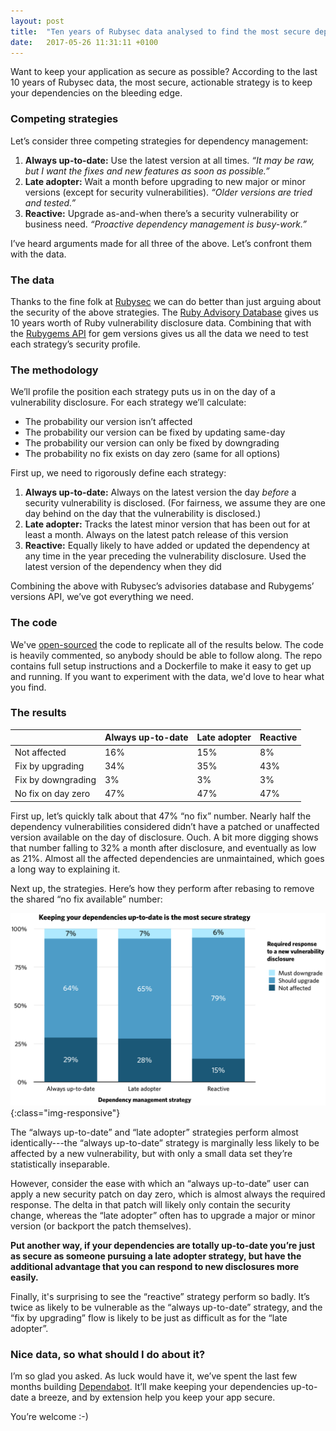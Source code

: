 ```yaml
---
layout: post
title:  "Ten years of Rubysec data analysed to find the most secure dependency strategy"
date:   2017-05-26 11:31:11 +0100
---
```


Want to keep your application as secure as possible? According to the last 10 years of Rubysec data, the most secure, actionable strategy is to keep your dependencies on the bleeding edge.


### Competing strategies

Let’s consider three competing strategies for dependency management:

1. **Always up-to-date:** Use the latest version at all times. _“It may be raw, but I want the fixes and new features as soon as possible.”_
2. **Late adopter:** Wait a month before upgrading to new major or minor versions (except for security vulnerabilities). _“Older versions are tried and tested.”_
3. **Reactive:** Upgrade as-and-when there’s a security vulnerability or business need. _“Proactive dependency management is busy-work.”_

I’ve heard arguments made for all three of the above. Let’s confront them with the data.


### The data

Thanks to the fine folk at [Rubysec][rubysec] we can do better than just arguing about the security of the above strategies. The [Ruby Advisory Database][ruby-advisory-db] gives us 10 years worth of Ruby vulnerability disclosure data. Combining that with the [Rubygems API][rubygems-api] for gem versions gives us all the data we need to test each strategy’s security profile.


### The methodology

We’ll profile the position each strategy puts us in on the day of a vulnerability disclosure. For each strategy we’ll calculate:

- The probability our version isn’t affected
- The probability our version can be fixed by updating same-day
- The probability our version can only be fixed by downgrading
- The probability no fix exists on day zero (same for all options)

First up, we need to rigorously define each strategy:

1. **Always up-to-date:** Always on the latest version the day _before_ a security vulnerability is disclosed. (For fairness, we assume they are one day behind on the day that the vulnerability is disclosed.)
2. **Late adopter:** Tracks the latest minor version that has been out for at least a month. Always on the latest patch release of this version
3. **Reactive:** Equally likely to have added or updated the dependency at any time in the year preceding the vulnerability disclosure. Used the latest version of the dependency when they did

Combining the above with Rubysec’s advisories database and Rubygems’ versions API, we’ve got everything we need.


### The code

We've [open-sourced][jupyter-notebook] the code to replicate all of the results below. The code is heavily commented, so anybody should be able to follow along. The repo contains full setup instructions and a Dockerfile to make it easy to get up and running. If you want to experiment with the data, we'd love to hear what you find.


### The results

|                    | Always up-to-date | Late adopter | Reactive |
|--------------------|-------------------|--------------|----------|
| Not affected       | 16%               | 15%          | 8%       |
| Fix by upgrading   | 34%               | 35%          | 43%      |
| Fix by downgrading | 3%                | 3%           | 3%       |
| No fix on day zero | 47%               | 47%          | 47%      |

First up, let’s quickly talk about that 47% “no fix” number. Nearly half the dependency vulnerabilities considered didn’t have a patched or unaffected version available on the day of disclosure. Ouch. A bit more digging shows that number falling to 32% a month after disclosure, and eventually as low as 21%. Almost all the affected dependencies are unmaintained, which goes a long way to explaining it.

Next up, the strategies. Here’s how they perform after rebasing to remove the shared “no fix available” number:

![Dependency management strategy comparison chart](images/dependency-management-strategy-comparison.png){:class="img-responsive"}

The “always up-to-date” and “late adopter” strategies perform almost identically---the “always up-to-date” strategy is marginally less likely to be affected by a new vulnerability, but with only a small data set they’re statistically inseparable.

However, consider the ease with which an “always up-to-date” user can apply a new security patch on day zero, which is almost always the required response. The delta in that patch will likely only contain the security change, whereas the “late adopter” often has to upgrade a major or minor version (or backport the patch themselves).

**Put another way, if your dependencies are totally up-to-date you’re just as secure as someone pursuing a late adopter strategy, but have the additional advantage that you can respond to new disclosures more easily.**

Finally, it's surprising to see the “reactive” strategy perform so badly. It’s twice as likely to be vulnerable as the “always up-to-date” strategy, and the “fix by upgrading” flow is likely to be just as difficult as for the “late adopter”.

### Nice data, so what should I do about it?

I’m so glad you asked. As luck would have it, we’ve spent the last few months building [Dependabot][dependabot]. It’ll make keeping your dependencies up-to-date a breeze, and by extension help you keep your app secure.

You’re welcome :-)

[rubysec]: https://rubysec.com/
[ruby-advisory-db]: https://github.com/rubysec/ruby-advisory-db
[rubygems-api]: http://guides.rubygems.org/rubygems-org-api/#gem-version-methods
[jupyter-notebook]: https://github.com/dependabot/gem-vulnerability-analysis/blob/master/notebooks/vulnerability-analysis.ipynb
[dependabot]: https://dependabot.com/

